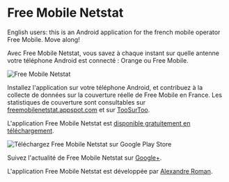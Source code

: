 Free Mobile Netstat
===================

English users: this is an Android application for the french mobile operator Free Mobile. Move along!

Avec Free Mobile Netstat, vous savez à chaque instant sur quelle antenne votre téléphone Android est connecté : Orange ou Free Mobile.

![Free Mobile Netstat](http://freemobilenetstat.appspot.com/images/appscreenshot1.png)

Installez l'application sur votre téléphone Android, et contribuez à la collecte de données sur la couverture réelle de Free Mobile en France.
Les statistiques de couverture sont consultables sur [freemobilenetstat.appspot.com](http://freemobilenetstat.appspot.com) et sur [TooSurToo](http://freemobile.toosurtoo.com/outils/netstat/).

L'application Free Mobile Netstat est [disponible gratuitement en téléchargement](https://play.google.com/store/apps/details?id=org.pixmob.freemobile.netstat).

![Téléchargez Free Mobile Netstat sur Google Play Store](http://chart.apis.google.com/chart?cht=qr&chs=100x100&chl=https%3A//play.google.com/store/apps/details%3Fid%3Dorg.pixmob.freemobile.netstat&chld=H|0)

Suivez l'actualité de Free Mobile Netstat sur [Google+](https://plus.google.com/b/110276547074435126555/).

L'application Free Mobile Netstat est développée par [Alexandre Roman](https://plus.google.com/108697477633201807305/).
